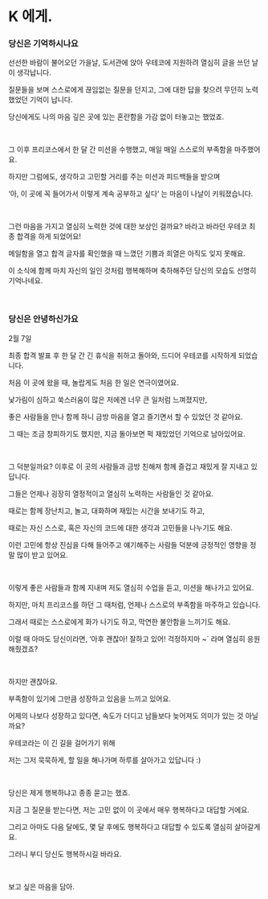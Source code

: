 # K 에게.

### 당신은 기억하시나요

선선한 바람이 불어오던 가을날, 도서관에 앉아 우테코에 지원하려 열심히 글을 쓰던 날이 생각납니다.

질문들을 보며 스스로에게 끊임없는 질문을 던지고, 그에 대한 답을 찾으려 무던히 노력했었던 기억이 납니다.

당신에게도 나의 마음 깊은 곳에 있는 혼란함을 가감 없이 터놓고는 했었죠.

<br/>

그 이후 프리코스에서 한 달 간 미션을 수행했고, 매일 매일 스스로의 부족함을 마주했어요.

하지만 그럼에도, 생각하고 고민할 거리를 주는 미션과 피드백들을 받으며

‘아, 이 곳에 꼭 들어가서 이렇게 계속 공부하고 싶다’ 는 마음이 나날이 키워졌습니다.

<br/>

그런 마음을 가지고 열심히 노력한 것에 대한 보상인 걸까요? 바라고 바라던 우테코 최종 합격을 하게 되었어요!

메일함을 열고 합격 글자를 확인했을 때 느꼈던 기쁨과 희열은 아직도 잊지 못해요.

이 소식에 함께 마치 자신의 일인 것처럼 행복해하며 축하해주던 당신의 모습도 선명히 기억나네요.

<br/>

### 당신은 안녕하신가요

2월 7일

최종 합격 발표 후 한 달 간 긴 휴식을 취하고 돌아와, 드디어 우테코를 시작하게 되었습니다.

처음 이 곳에 왔을 때, 놀랍게도 처음 한 일은 연극이였어요.

낯가림이 심하고 쑥스러움이 많은 저에겐 너무 큰 일처럼 느껴졌지만,

좋은 사람들을 만나 함께 하니 금방 마음을 열고 즐기면서 할 수 있었던 것 같아요.

그 때는 조금 창피하기도 했지만, 지금 돌아보면 퍽 재밌었던 기억으로 남아있어요.

<br/>

그 덕분일까요? 이후로 이 곳의 사람들과 금방 친해져 함께 즐겁고 재밌게 잘 지내고 있답니다.

그들은 언제나 굉장히 열정적이고 열심히 노력하는 사람들인 것 같아요.

때로는 함께 장난치고, 놀고, 대화하며 재밌는 시간을 보내기도 하고,

때로는 자신 스스로, 혹은 자신의 코드에 대한 생각과 고민들을 나누기도 해요.

이런 고민에 항상 진심을 다해 들어주고 얘기해주는 사람들 덕분에 긍정적인 영향을 정말 많이 받고 있어요.

<br/>

이렇게 좋은 사람들과 함께 지내며 저도 열심히 수업을 듣고, 미션을 해나가고 있어요.

하지만, 마치 프리코스를 하던 그 때처럼, 언제나 스스로의 부족함을 마주하고 있습니다.

그래서 때로는 스스로에게 화가 나기도 하고, 막연한 불안함을 느끼기도 해요.

이럴 때 아마도 당신이라면, ‘아후 괜찮아! 잘하고 있어! 걱정하지마 ~` 라며 열심히 응원해줬겠죠?

<br/>

하지만 괜찮아요.

부족함이 있기에 그만큼 성장하고 있음을 느끼고 있어요.

어제의 나보다 성장하고 있다면, 속도가 더디고 남들보다 늦어져도 의미가 있는 것 아닐까요?

우테코라는 이 긴 길을 걸어가기 위해

저는 그저 묵묵하게, 할 일을 해나가며 하루를 살아가고 있답니다 :) 

<br/>

당신은 제게 행복하냐고 종종 묻고는 했죠.

지금 그 질문을 받는다면, 저는 고민 없이 이 곳에서 매우 행복하다고 대답할 거에요.

그리고 아마도 다음 달에도, 몇 달 후에도 행복하다고 대답할 수 있도록 열심히 살아갈게요.

그러니 부디 당신도 행복하시길 바라요.

<br/>

보고 싶은 마음을 담아.
